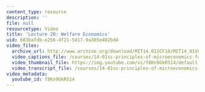 ```yaml
---
content_type: resource
description: ''
file: null
resourcetype: Video
title: 'Lecture 20: Welfare Economics'
uid: 683bafdb-e256-4f21-5d17-9a305e402bd4
video_files:
  archive_url: http://www.archive.org/download/MIT14.01SCF10/MIT14_01SCF10_lec20_300k.mp4
  video_captions_file: /courses/14-01sc-principles-of-microeconomics-fall-2011/ee47ddd5fad15757a1bf93535145bcf2_f8Kn9GkR514.vtt
  video_thumbnail_file: https://img.youtube.com/vi/f8Kn9GkR514/default.jpg
  video_transcript_file: /courses/14-01sc-principles-of-microeconomics-fall-2011/80877e02ca8bc5774897ee220103f534_f8Kn9GkR514.pdf
video_metadata:
  youtube_id: f8Kn9GkR514
---
```

